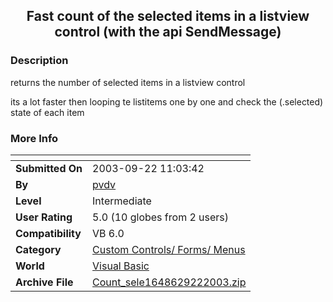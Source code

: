 ﻿<div align="center">

## Fast count of the selected items in a listview control \(with the api SendMessage\)


</div>

### Description

returns the number of selected items in a listview control

its a lot faster then looping te listitems one by one and check the (.selected) state of each item
 
### More Info
 


<span>             |<span>
---                |---
**Submitted On**   |2003-09-22 11:03:42
**By**             |[pvdv](https://github.com/Planet-Source-Code/PSCIndex/blob/master/ByAuthor/pvdv.md)
**Level**          |Intermediate
**User Rating**    |5.0 (10 globes from 2 users)
**Compatibility**  |VB 6\.0
**Category**       |[Custom Controls/ Forms/  Menus](https://github.com/Planet-Source-Code/PSCIndex/blob/master/ByCategory/custom-controls-forms-menus__1-4.md)
**World**          |[Visual Basic](https://github.com/Planet-Source-Code/PSCIndex/blob/master/ByWorld/visual-basic.md)
**Archive File**   |[Count\_sele1648629222003\.zip](https://github.com/Planet-Source-Code/pvdv-fast-count-of-the-selected-items-in-a-listview-control-with-the-api-sendmessage__1-48695/archive/master.zip)








